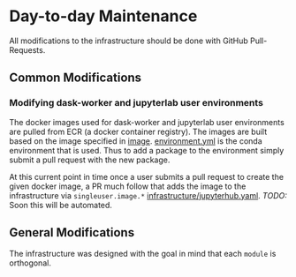 # Day-to-day Maintenance

All modifications to the infrastructure should be done with GitHub
Pull-Requests. 

## Common Modifications

### Modifying dask-worker and jupyterlab user environments

The docker images used for dask-worker and jupyterlab user
environments are pulled from ECR (a docker container registry). The
images are built based on the image specified in
[image](../image). [environment.yml](../environment.yml) is the conda
environment that is used. Thus to add a package to the environment
simply submit a pull request with the new package.

At this current point in time once a user submits a pull request to
create the given docker image, a PR much follow that adds the image to
the infrastructure via `singleuser.image.*`
[infrastructure/jupyterhub.yaml](../infrastructure/jupyterhub.yaml). *TODO:*
Soon this will be automated.

## General Modifications

The infrastructure was designed with the goal in mind that each
`module` is orthogonal.

